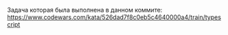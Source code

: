 Задача которая была выполнена в данном коммите: https://www.codewars.com/kata/526dad7f8c0eb5c4640000a4/train/typescript
